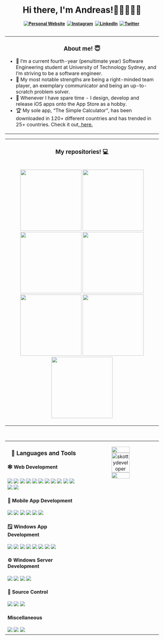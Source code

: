 <h1 align="center"><b>Hi there, I'm Andreas!👋🏼👨🏻‍💻</h1>

<div align="center">
  <a href="https://skottydeveloper.com/"><img src="https://img.shields.io/badge/PERSONAL WEBSITE-00D100?style=for-the-badge&logoColor=white" alt="Personal Website" /></a>&nbsp;
  <a href="https://instagram.com/skottydeveloper"><img src="https://img.shields.io/badge/Instagram-E4405F?style=for-the-badge&logo=instagram&logoColor=white" alt="Instagram" /></a>&nbsp;
  <a href="https://linkedin.com/in/andreas-skotadis/"><img src="https://img.shields.io/badge/linkedin-0A66C2?style=for-the-badge&logo=LinkedIn&logoColor=white" alt="LinkedIn" /></a>&nbsp;
  <a href="https://twitter.com/skottydeveloper"><img src="https://img.shields.io/badge/Twitter-1DA1F2?style=for-the-badge&logo=twitter&logoColor=white" alt="Twitter" /></a>&nbsp;
</div>

<br />
  
<table><tr><td valign="top">
  
<h3 align="center">About me! 😇</h3>
  
- :raising_hand: I’m a current fourth-year (penultimate year) Software Engineering student at University of Technology Sydney, and I’m striving to be a software engineer. 
- :muscle: My most notable strengths are being a right-minded team player, an exemplary communicator and being an up-to-scratch problem solver.
- :speech_balloon: Whenever I have spare time - I design, develop and release iOS apps onto the App Store as a hobby.
- 🏆 My sole app, “The Simple Calculator”, has been downloaded in 120+ different countries and has trended in 25+ countries. Check it out,<a href="https://apps.apple.com/us/app/the-simple-calculator/id/1525169566"> here.</a> 
  
</tr></tr></table> 

<table><tr><td valign="top">
  
<h3 align="center">My repositories! 💻</h2>
  
<br />
  
<div align="center">
  <a href="https://github.com/skottydeveloper/C"><img width="200" src="https://github-readme-stats.vercel.app/api/pin/?username=skottydeveloper&repo=C&theme=tokyonight" /></a>
  <a href="https://github.com/skottydeveloper/C-Sharp"><img width="200" src="https://github-readme-stats.vercel.app/api/pin/?username=skottydeveloper&repo=C-Sharp&theme=tokyonight" /></a>
  <a href="https://github.com/skottydeveloper/CPP"><img width="200" src="https://github-readme-stats.vercel.app/api/pin/?username=skottydeveloper&repo=CPP&theme=tokyonight" /></a>
  <a href="https://github.com/skottydeveloper/Java"><img width="200" src="https://github-readme-stats.vercel.app/api/pin/?username=skottydeveloper&repo=Java&theme=tokyonight" /></a>
  <a href="https://github.com/skottydeveloper/Javascript"><img width="200" src="https://github-readme-stats.vercel.app/api/pin/?username=skottydeveloper&repo=Javascript&theme=tokyonight" /></a>
  <a href="https://github.com/skottydeveloper/Python"><img width="200" src="https://github-readme-stats.vercel.app/api/pin/?username=skottydeveloper&repo=Python&theme=tokyonight" /></a>
  <a href="https://github.com/skottydeveloper/Swift"><img width="200" src="https://github-readme-stats.vercel.app/api/pin/?username=skottydeveloper&repo=Swift&theme=tokyonight" /></a>
</div>
  
<br />

</tr></tr></table> 
  
<br />

<table><tr><td valign="top" width="50%">
  
<h3 align="center"> 💼 Languages and Tools</h3>

<h4 align="left"> 🕸️ Web Development</h4>
<img src="https://img.shields.io/badge/-Javascript-F7DF1E?&style=for-the-badge&logo=Javascript&logoColor=black" />
<img src="https://img.shields.io/badge/-TypeScript-3178C6?&style=for-the-badge&logo=TypeScript&logoColor=black" />
<img src="https://img.shields.io/badge/-AngularJS-E23237?&style=for-the-badge&logo=AngularJS&logoColor=white" />
<img src="https://img.shields.io/badge/-ReactJS-grey?&style=for-the-badge&logo=react&logoColor=white" />
<img src="https://img.shields.io/badge/-Redux-764ABC?&style=for-the-badge&logo=Redux&logoColor=white" />
<img src="https://img.shields.io/badge/-Axios-5A29E4?&style=for-the-badge&logo=Axios&logoColor=white" />
<img src="https://img.shields.io/badge/-AJAX-181728?&style=for-the-badge&logo=AJAX&logoColor=white" />
<img src="https://img.shields.io/badge/HTML5-E34F26?style=for-the-badge&logo=html5&logoColor=white" />
<img src="https://img.shields.io/badge/-css3-1572B6?&style=for-the-badge&logo=css3&logoColor=white" />
<img src="https://img.shields.io/badge/-Node.js-339933?&style=for-the-badge&logo=Node.js&logoColor=white" />
<img src="https://img.shields.io/badge/-MongoDB-47A248?&style=for-the-badge&logo=MongoDB&logoColor=white" />
<img src="https://img.shields.io/badge/-NPM-CB3837?&style=for-the-badge&logo=NPM&logoColor=white" />    
<img src="https://img.shields.io/badge/-Visual Studio Code-007ACC?&style=for-the-badge&logo=Visual+Studio+Code&logoColor=white" />
  
<h4 align="left"> 📱 Mobile App Development</h4>
<img src="https://img.shields.io/badge/-Bash-4EAA25?&style=for-the-badge&logo=GNU+Bash&logoColor=white" />
<img src="https://img.shields.io/badge/-Swift-F05138?&style=for-the-badge&logo=Swift&logoColor=white" />
<img src="https://img.shields.io/badge/-Ruby-CC342D?&style=for-the-badge&logo=Ruby&logoColor=white" />
<img src="https://img.shields.io/badge/-XCode-147EFB?&style=for-the-badge&logo=XCode&logoColor=white" />
<img src="https://img.shields.io/badge/-Java-0D98BA?&style=for-the-badge&logo=Java&logoColor=white" />
<img src="https://img.shields.io/badge/-Android Studio-222222?&style=for-the-badge&logo=Android+Studio&logoColor=white" />

<h4 align="left"> 🪟 Windows App Development</h4>
<img src="https://img.shields.io/badge/-Bash-4EAA25?&style=for-the-badge&logo=GNU+Bash&logoColor=white" />
<img src="https://img.shields.io/badge/-Shell-222222?&style=for-the-badge&logo=shell_script&logoColor=white" />
<img src="https://img.shields.io/badge/-C%2B%2B-00599C?&style=for-the-badge&logo=C%2B%2B&logoColor=white" />
<img src="https://img.shields.io/badge/-WSL-4D4D4D?&style=for-the-badge&logo=Linux&logoColor=white" />
<img src="https://img.shields.io/badge/-Visual Studio Code-007ACC?&style=for-the-badge&logo=Visual+Studio+Code&logoColor=white" />
<img src="https://img.shields.io/badge/-Delphi-EE1F35?&style=for-the-badge&logo=Delphi&logoColor=white" />
<img src="https://img.shields.io/badge/-Visual Basic-0D98BA?&style=for-the-badge&logo=Visual+Basic&logoColor=white" />
<img src="https://img.shields.io/badge/-Visual Studio-222222?&style=for-the-badge&logo=Visual+Studio&logoColor=white" />
  
<h4 align="left"> ⚙️ Windows Server Development</h4>
<img src="https://img.shields.io/badge/-C＃-239120?&style=for-the-badge&logo=C+Sharp&logoColor=white" />
<img src="https://img.shields.io/badge/-.NET-512BD4?&style=for-the-badge&logo=.NET&logoColor=white" />
<img src="https://img.shields.io/badge/-MongoDB-47A248?&style=for-the-badge&logo=MongoDB&logoColor=white" />
<img src="https://img.shields.io/badge/-Postman-FF6C37?&style=for-the-badge&logo=Postman&logoColor=white" />

<h4 align="left"> 🥫 Source Control</h4>
<img src="https://img.shields.io/badge/-Git-F05032?&style=for-the-badge&logo=Git&logoColor=white" />
<img src="https://img.shields.io/badge/-GitHub-181717?&style=for-the-badge&logo=GitHub&logoColor=white" />
<img src="https://img.shields.io/badge/-SourceTree-0052CC?&style=for-the-badge&logo=SourceTree&logoColor=white" />

<h4 align="left"> Miscellaneous</h4>
<img src="https://img.shields.io/badge/-C-222222?&style=for-the-badge&logo=C&logoColor=white" />
<img src="https://img.shields.io/badge/-PostgreSQL-4169E1?&style=for-the-badge&logo=PostgreSQL&logoColor=white" />
<img src="https://img.shields.io/badge/-Python-3776AB?&style=for-the-badge&logo=Python&logoColor=white" />
 
<td valign="top" width="50%">
  
<p align="center">
  <img height="50%" width="auto" src ="https://github-readme-stats.vercel.app/api?username=skottydeveloper&show_icons=true&count_private=true&theme=darcula&hide_border=true&bg_color=00000000">
  <img height="50%" width="auto" src="https://github-readme-streak-stats.herokuapp.com/?user=skottydeveloper&theme=darcula&hide_border=true&background=FFFFFF00" title="skottydeveloper" alt="skottydeveloper" />
  <img height="50%" width="auto" src ="https://github-readme-stats.vercel.app/api/top-langs/?username=skottydeveloper&layout=compact&hide_border=true&theme=darcula&bg_color=00000000&langs_count=10&hide=jupyter%20notebook,tex,html,glsl,shaderlab,css,scss,php,pug,makefile">
  <br>
  <br>
</p>
  
</tr></tr></table> 
  
<br />
  
